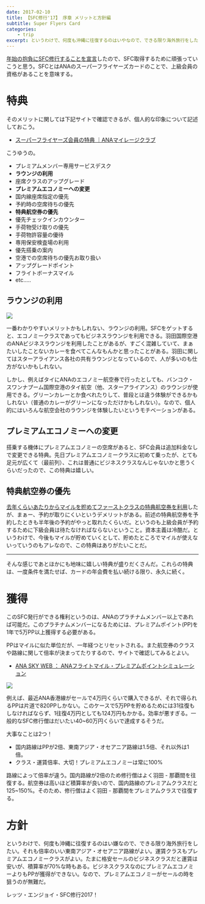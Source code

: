 ```yaml
---
date: 2017-02-10
title: 【SFC修行'17】 序章 メリットと方針編
subtitle: Super Flyers Card
categories: 
    - trip
excerpt: というわけで、何度も沖縄に往復するのはいやなので、できる限り海外旅行をしたい
---
```


[年始の抱負にSFC修行することを宣言](/mol/log/new-years-resolutions-2017/)したので、SFC取得するために頑張っていこうと思う。SFCとはANAのスーパーフライヤーズカードのことで、上級会員の資格があることを意味する。

# 特典

そのメリットに関しては下記サイトで確認できるが、個人的な印象について記述しておこう。

- [スーパーフライヤーズ会員の特典 ｜ANAマイレージクラブ](http://www.ana.co.jp/amc/reference/premium/service/sfc.html)

こうゆうの。

- プレミアムメンバー専用サービスデスク
- **ラウンジの利用**
- 座席クラスのアップグレード
- **プレミアムエコノミーへの変更**
- 国内線座席指定の優先
- 予約時の空席待ちの優先
- **特典航空券の優先**
- 優先チェックインカウンター
- 手荷物受け取りの優先
- 手荷物許容量の優待
- 専用保安検査場の利用
- 優先搭乗の案内
- 空港での空席待ちの優先お取り扱い
- アップグレードポイント
- フライトボーナスマイル
- etc.....


## ラウンジの利用

![](/mol/images/2017/0210-00.jpg)


一番わかりやすいメリットかもしれない、ラウンジの利用。SFCをゲットすると、エコノミークラスであってもビジネスラウンジを利用できる。羽田国際空港のANAビジネスラウンジを利用したことがあるが、すごく混雑していて、まぁたいしたことないカレーを食べてこんなもんかと思ったことがある。羽田に関してはスターアライアンス各社の共有ラウンジとなっているので、人が多いのも仕方がないかもしれない。

しかし、例えばタイにANAのエコノミー航空券で行ったとしても、バンコク・スワンナプーム国際空港のタイ航空（他、スターアライアンス）のラウンジが使用できる。グリーンカレーとか食べれたりして、普段とは違う体験ができるかもしれない（普通のカレーがグリーンになっただけかもしれない）。なので、個人的にはいろんな航空会社のラウンジを体験したいというモチベーションがある。

## プレミアムエコノミーへの変更

搭乗する機体にプレミアムエコノミーの空席があると、SFC会員は追加料金なしで変更できる特典。先日プレミアムエコノミークラスに初めて乗ったが、とても足元が広くて（最前列）、これは普通にビジネスクラスなんじゃないかと思うくらいだったので、この特典は嬉しい。

## 特典航空券の優先

[去年くらいあたりからマイルを貯めてファーストクラスの特典航空券を利用](/mol/log/tg676-bangkok-narita/)したが、まぁー、予約が取りにくいというデメリットがある。前述の特典航空券を予約したときも半年後の予約がやっと取れたくらいだ。というのも上級会員が予約するために下級会員は待たなければならないということ。資本主義は冷酷だ。というわけで、今後もマイルが貯めていくとして、貯めたところでマイルが使えないっていうのもアレなので、この特典はありがたいことだ。

--- 

そんな感じであとほかにも地味に嬉しい特典が盛りだくさんだ。これらの特典は、一度条件を満たせば、カードの年会費を払い続ける限り、永久に続く。

# 獲得

このSFC発行ができる権利というのは、ANAのプラチナムメンバー以上であれば可能だ。このプラチナムメンバーになるためには、プレミアムポイント(PP)を1年で5万PP以上獲得する必要がある。

PPはマイルに似た単位だが、一年経つとリセットされる。また航空券のクラスや路線に関して倍率が決まってたりするので、サイトで確認してみるとよい。

- [ANA SKY WEB ： ANAフライトマイル・プレミアムポイントシミュレーション](https://cam.ana.co.jp/amcmember/ppsja)

![](/mol/images/2017/0210-01.png)

例えば、最近ANA香港線がセールで4万円くらいで購入できるが、それで得られるPPは片道で820PPしかない。このケースで5万PPを貯めるためには31往復もしなければならず、1往復4万円としても124万円もかかる。効率が悪すぎる。一般的なSFC修行僧はだいたい40~60万円くらいで達成するそうだ。

大事なことは2つ！

- 国内路線はPPが2倍、東南アジア・オセアニア路線は1.5倍、それ以外は1倍。
- クラス・運賃倍率、大切！プレミアムエコノミーは常に100%

路線によって倍率が違う。国内路線が2倍のため修行僧はよく羽田 - 那覇間を往復する。航空券は高いほど積算率が良いので、国内路線のプレミアムクラスだと125~150%。そのため、修行僧はよく羽田 - 那覇間をプレミアムクラスで往復する。

# 方針

というわけで、何度も沖縄に往復するのはい嫌なので、できる限り海外旅行をしたい。それも倍率のいい東南アジア・オセアニア路線がよい。運賃クラスもプレミアムエコノミークラスがよい。たまに格安セールのビジネスクラスだと運賃は安いが、積算率が70%な時もある。ビジネスクラスなのにプレミアムエコノミーよりもPPが獲得ができない。なので、プレミアムエコノミーがセールの時を狙うのが無難だ。

レッツ・エンジョイ・SFC修行2017！





